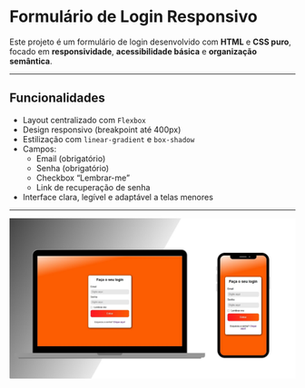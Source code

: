 # Formulário de Login Responsivo

Este projeto é um formulário de login desenvolvido com **HTML** e **CSS puro**, focado em **responsividade**, **acessibilidade básica** e **organização semântica**.

---

## Funcionalidades

- Layout centralizado com `Flexbox`
- Design responsivo (breakpoint até 400px)
- Estilização com `linear-gradient` e `box-shadow`
- Campos:
  - Email (obrigatório)
  - Senha (obrigatório)
  - Checkbox “Lembrar-me”
  - Link de recuperação de senha
- Interface clara, legível e adaptável a telas menores

---


![Preview do projeto](src/imagem/preview.jpg)